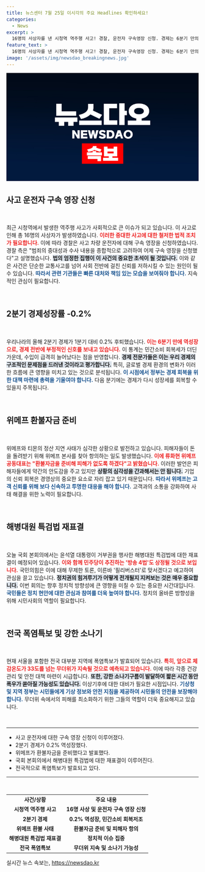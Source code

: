 ```yaml
---
title: 뉴스센터 7월 25일 이시각의 주요 Headlines 확인하세요!
categories:
  - News
excerpt: >
  16명의 사상자를 낸 시청역 역주행 사고! 경찰, 운전자 구속영장 신청. 경제는 6분기 만의 역성장 우려, 위메프는 환불 사태 해결 방침 밝혀. 오늘 국회 본회의, 해병특검과 방송법 논의. 전국은 폭염과 강한 소나기 주의! 클릭하고 진실을 확인하세요!
feature_text: >
  16명의 사상자를 낸 시청역 역주행 사고! 경찰, 운전자 구속영장 신청. 경제는 6분기 만의 역성장 우려, 위메프는 환불 사태 해결 방침 밝혀. 오늘 국회 본회의, 해병특검과 방송법 논의. 전국은 폭염과 강한 소나기 주의! 클릭하고 진실을 확인하세요!
image: '/assets/img/newsdao_breakingnews.jpg'
---
```


<p><img src="/assets/img/newsdao_breakingnews.jpg" alt="ranknews 속보" /></p>

<h2 data-ke-size="size26">사고 운전자 구속 영장 신청</h2>

<p data-ke-size="size16">&nbsp;</p>

<p>최근 시청역에서 발생한 역주행 사고가 사회적으로 큰 이슈가 되고 있습니다. 이 사고로 인해 총 16명의 사상자가 발생하였습니다. <b><span style="color: #ee2323;">이러한 중대한 사고에 대한 철저한 법적 조치가 필요합니다.</span></b> 이에 따라 경찰은 사고 차량 운전자에 대해 구속 영장을 신청하였습니다. 경찰 측은 "범죄의 중대성과 수사 내용을 종합적으로 고려하여 어제 구속 영장을 신청했다"고 설명했습니다. <b><span style="background-color: #21538527;">법의 엄정한 집행이 이 사건의 중요한 초석이 될 것입니다.</span></b> 이와 같은 사건은 단순한 교통사고를 넘어 사회 전반에 걸친 신뢰를 저하시킬 수 있는 원인이 될 수 있습니다. <b><span style="color: #1a5490;">따라서 관련 기관들은 빠른 대처와 책임 있는 모습을 보여줘야 합니다.</span></b> 지속적인 관심이 필요합니다.</p>

<p data-ke-size="size16">&nbsp;</p>

<h2 data-ke-size="size26">2분기 경제성장률 -0.2%</h2>

<p data-ke-size="size16">&nbsp;</p>

<p>우리나라의 올해 2분기 경제가 1분기 대비 0.2% 후퇴했습니다. <b><span style="color: #ee2323;">이는 6분기 만에 역성장으로, 경제 전반에 부정적인 신호를 보내고 있습니다.</span></b> 이 통계는 민간소비 회복세가 더딘 가운데, 수입이 급격히 늘어났다는 점을 반영합니다. <b><span style="background-color: #21538527;">경제 전문가들은 이는 우리 경제의 구조적인 문제점을 드러낸 것이라고 평가합니다.</span></b> 특히, 글로벌 경제 환경의 변화가 이러한 흐름에 큰 영향을 미치고 있는 것으로 분석됩니다. <b><span style="color: #1a5490;">이 시점에서 정부는 경제 회복을 위한 대책 마련에 총력을 기울여야 합니다.</span></b> 다음 분기에는 경제가 다시 성장세를 회복할 수 있을지 주목됩니다.</p>

<p data-ke-size="size16">&nbsp;</p>

<h2 data-ke-size="size26">위메프 환불자금 준비</h2>

<p data-ke-size="size16">&nbsp;</p>

<p>위메프와 티몬의 정산 지연 사태가 심각한 상황으로 발전하고 있습니다. 피해자들이 돈을 돌려받기 위해 위메프 본사를 찾아 항의하는 일도 발생했습니다. <b><span style="color: #ee2323;">이에 류화현 위메프 공동대표는 "환불자금을 준비해 피해가 없도록 하겠다"고 밝혔습니다.</span></b> 이러한 발언은 피해자들에게 약간의 안도감을 주고 있지만 <b><span style="background-color: #21538527;">상황의 심각성을 간과해서는 안 됩니다.</span></b> 기업의 신뢰 회복은 경영상의 중요한 요소로 자리 잡고 있기 때문입니다. <b><span style="color: #1a5490;">따라서 위메프는 고객 신뢰를 위해 보다 신속하고 투명한 대응을 해야 합니다.</span></b> 고객과의 소통을 강화하여 사태 해결을 위한 노력이 필요합니다.</p>

<p data-ke-size="size16">&nbsp;</p>

<h2 data-ke-size="size26">해병대원 특검법 재표결</h2>

<p data-ke-size="size16">&nbsp;</p>

<p>오늘 국회 본회의에서는 윤석열 대통령이 거부권을 행사한 해병대원 특검법에 대한 재표결이 예정되어 있습니다. <b><span style="color: #ee2323;">이와 함께 민주당이 추진하는 '방송 4법'도 상정될 것으로 보입니다.</span></b> 국민의힘은 이에 대해 무제한 토론, 이른바 '필리버스터'로 맞서겠다고 예고하여 관심을 끌고 있습니다. <b><span style="background-color: #21538527;">정치권의 힘겨루기가 어떻게 전개될지 지켜보는 것은 매우 중요합니다.</span></b> 이번 회의는 향후 정치적 방향성에 큰 영향을 미칠 수 있는 중요한 시간대입니다. <b><span style="color: #1a5490;">국민들은 정치 현안에 대한 관심과 참여를 더욱 높여야 합니다.</span></b> 정치의 올바른 방향성을 위해 시민사회의 역할이 필요합니다.</p>

<p data-ke-size="size16">&nbsp;</p>

<h2 data-ke-size="size26">전국 폭염특보 및 강한 소나기</h2>

<p data-ke-size="size16">&nbsp;</p>

<p>현재 서울을 포함한 전국 대부분 지역에 폭염특보가 발효되어 있습니다. <b><span style="color: #ee2323;">특히, 앞으로 체감온도가 33도를 넘는 무더위가 지속될 것으로 예측되고 있습니다.</span></b> 이에 따라 각종 건강 관리 및 안전 대책 마련이 시급합니다. <b><span style="background-color: #21538527;">또한, 강한 소나기구름이 발달하여 짧은 시간 동안 폭우가 쏟아질 가능성도 있습니다.</span></b> 이상기후에 대한 대비가 필요한 시점입니다. <b><span style="color: #1a5490;">기상청 및 지역 정부는 시민들에게 기상 정보와 안전 지침을 제공하여 시민들의 안전을 보장해야 합니다.</span></b> 무더위 속에서의 피해를 최소화하기 위한 그들의 역할이 더욱 중요해지고 있습니다.</p>

<p data-ke-size="size16">&nbsp;</p>

<hr>

<ul>
    <li>사고 운전자에 대한 구속 영장 신청이 이루어졌다.</li>
    <li>2분기 경제가 0.2% 역성장했다.</li>
    <li>위메프가 환불자금을 준비했다고 발표했다.</li>
    <li>국회 본회의에서 해병대원 특검법에 대한 재표결이 이루어진다.</li>
    <li>전국적으로 폭염특보가 발효되고 있다.</li>
</ul>

<hr>

<p data-ke-size="size16">&nbsp;</p>

<table style="width:100%">
    <tr>
        <td style="text-align: center; height: 17px;"><b>사건/상황</b></td>
        <td style="text-align: center; height: 17px;"><b>주요 내용</b></td>
    </tr>
    <tr>
        <td style="text-align: center; height: 17px;"><b>시청역 역주행 사고</b></td>
        <td style="text-align: center; height: 17px;"><b>16명 사상 및 운전자 구속 영장 신청</b></td>
    </tr>
    <tr>
        <td style="text-align: center; height: 17px;"><b>2분기 경제</b></td>
        <td style="text-align: center; height: 17px;"><b>0.2% 역성장, 민간소비 회복저조</b></td>
    </tr>
    <tr>
        <td style="text-align: center; height: 17px;"><b>위메프 환불 사태</b></td>
        <td style="text-align: center; height: 17px;"><b>환불자금 준비 및 피해자 항의</b></td>
    </tr>
    <tr>
        <td style="text-align: center; height: 17px;"><b>해병대원 특검법 재표결</b></td>
        <td style="text-align: center; height: 17px;"><b>정치적 이슈 집중</b></td>
    </tr>
    <tr>
        <td style="text-align: center; height: 17px;"><b>전국 폭염특보</b></td>
        <td style="text-align: center; height: 17px;"><b>무더위 지속 및 소나기 가능성</b></td>
    </tr>
</table>
실시간 뉴스 속보는, <a href="https://newsdao.kr" rel="dofollow">https://newsdao.kr</a>



